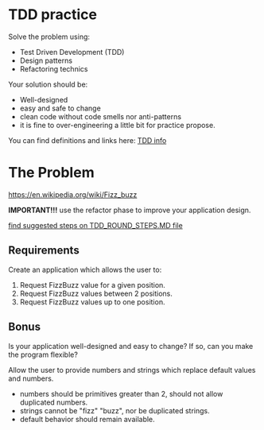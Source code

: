 # TDD practice
Solve the problem using:
* Test Driven Development (TDD)
* Design patterns
* Refactoring technics

Your solution should be:
* Well-designed
* easy and safe to change
* clean code without code smells nor anti-patterns
* it is fine to over-engineering a little bit for practice propose.

You can find definitions and links here: [TDD info](/TDD_INFO.md)

# The Problem
https://en.wikipedia.org/wiki/Fizz_buzz

**IMPORTANT!!!** use the refactor phase to improve your application design.

[find suggested steps on TDD_ROUND_STEPS.MD file](/TDD_STEPS.md)

## Requirements
Create an application which allows the user to:
1. Request FizzBuzz value for a given position.
2. Request FizzBuzz values between 2 positions.
3. Request FizzBuzz values up to one position.

## Bonus
Is your application well-designed and easy to change?
If so, can you make the program flexible?

Allow the user to provide numbers and strings which replace default values and numbers.
* numbers should be primitives greater than 2, should not allow duplicated numbers.
* strings cannot be "fizz" "buzz", nor be duplicated strings.
* default behavior should remain available.